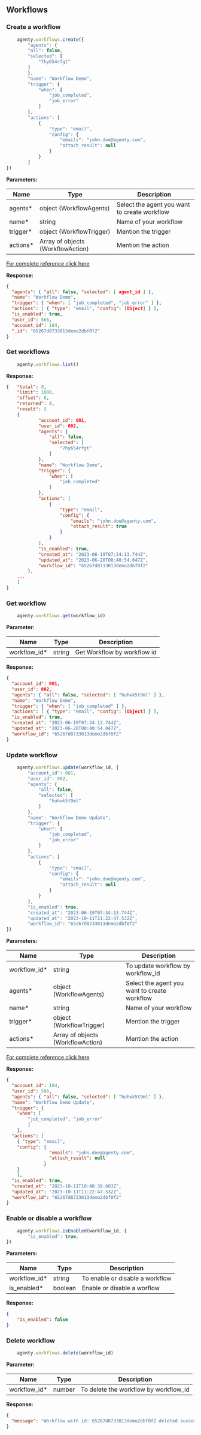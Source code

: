 ## Workflows

### Create a workflow
```js
    agenty.workflows.create({
        "agents": {
        "all": false,
        "selected": [
            "7hy654rfgt"
        ]
        },
        "name": "Workflow Demo",
        "trigger": {
            "when": [
                "job_completed",
                "job_error"
            ]
        },
        "actions": [
            {
                "type": "email",
                "config": {
                    "emails": "john.doe@agenty.com",
                    "attach_result": null
                }
            }
        ]
})
```
**Parameters:**

| Name     | Type                              | Description                                   |
| -------- | --------------------------------- | --------------------------------------------- |
| agents*  | object (WorkflowAgents)           | Select the agent you want to create  workflow |
| name*    | string                            | Name of your workflow                         |
| trigger* | object (WorkflowTrigger)          | Mention the trigger                           |
| actions* | Array of objects (WorkflowAction) | Mention the action                            |

[For complete reference click here](https://agenty.com/docs/api#tag/Workflows/operation/WorkflowController_createWorkflow)

**Response:**
```json
{
  "agents": { "all": false, "selected": [ agent_id ] },
  "name": "Workflow Demo",
  "trigger": { "when": [ "job_completed", "job_error" ] },
  "actions": [ { "type": "email", "config": [Object] } ],
  "is_enabled": true,
  "user_id": 566,
  "account_id": 184,
  "_id": "65267d8733013demo2dbf0f2"
}
```

### Get workflows
```js
    agenty.workflows.list()
```

**Response:**
```json
{   "total": 8,
    "limit": 1000,
    "offset": 0,
    "returned": 8,
    "result": [
    {
            "account_id": 001,
            "user_id": 002,
            "agents": {
                "all": false,
                "selected": [
                    "7hy654rfgt"
                ]
            },
            "name": "Workflow Demo",
            "trigger": {
                "when": [
                    "job_completed"
                ]
            },
            "actions": [
                {
                    "type": "email",
                    "config": {
                        "emails": "john.doe@agenty.com",
                        "attach_result": true
                    }
                }
            ],
            "is_enabled": true,
            "created_at": "2023-06-19T07:34:13.744Z",
            "updated_at": "2023-06-20T08:40:54.047Z",
            "workflow_id": "65267d8733013demo2dbf0f2"
        },
    ...
    ]
}
```

### Get workflow
```js
    agenty.workflows.get(workflow_id)
```
**Parameter:**

| Name         | Type   | Description                 |
| ------------ | ------ | --------------------------- |
| workflow_id* | string | Get Workflow by workflow id |

**Response:**
```json
{
  "account_id": 001,
  "user_id": 002,
  "agents": { "all": false, "selected": [ "huhwk5t9ml" ] },
  "name": "Workflow Demo",
  "trigger": { "when": [ "job_completed" ] },
  "actions": [ { "type": "email", "config": [Object] } ],
  "is_enabled": true,
  "created_at": "2023-06-19T07:34:13.744Z",
  "updated_at": "2023-06-20T08:40:54.047Z",
  "workflow_id": "65267d8733013demo2dbf0f2"
}
```

### Update workflow
```js
    agenty.workflows.update(workflow_id, {
        "account_id": 001,
        "user_id": 002,
        "agents": {
            "all": false,
            "selected": [
                "huhwk5t9ml"
            ]
        },
        "name": "Workflow Demo Update",
        "trigger": {
            "when": [
                "job_completed",
                "job_error"
            ]
        },
        "actions": [
            {
                "type": "email",
                "config": {
                    "emails": "john.doe@agenty.com",
                    "attach_result": null
                }
            }
        ],
        "is_enabled": true,
        "created_at": "2023-06-19T07:34:13.744Z",
        "updated_at": "2023-10-11T11:22:47.532Z",
        "workflow_id": "65267d8733013demo2dbf0f2"
})
```

**Parameters:**

| Name         | Type                              | Description                                   |
| ------------ | --------------------------------- | --------------------------------------------- |
| workflow_id* | string                            | To update workflow by workflow_id             |
| agents*      | object (WorkflowAgents)           | Select the agent you want to create  workflow |
| name*        | string                            | Name of your workflow                         |
| trigger*     | object (WorkflowTrigger)          | Mention the trigger                           |
| actions*     | Array of objects (WorkflowAction) | Mention the action                            |

[For complete reference click here](https://agenty.com/docs/api#tag/Workflows/operation/WorkflowController_updateWorkflowById)

**Response:**
```json
{
  "account_id": 184,
  "user_id": 566,
  "agents": { "all": false, "selected": [ "huhwk5t9ml" ] },
  "name": "Workflow Demo Update",
  "trigger": { 
    "when": [ 
        "job_completed", "job_error" 
        ] 
    },
  "actions": [ 
    { "type": "email", 
    "config": {
                "emails": "john.doe@agenty.com",
                "attach_result": null
              } 
    } 
    ],
  "is_enabled": true,
  "created_at": "2023-10-11T10:48:39.603Z",
  "updated_at": "2023-10-11T11:22:47.532Z",
  "workflow_id": "65267d8733013demo2dbf0f2"
}
```

### Enable or disable a workflow
```js
    agenty.workflows.isEnabled(workflow_id, {
        "is_enabled": true,
})
```

**Parameters:**

| Name         | Type    | Description                     |
| ------------ | ------- | ------------------------------- |
| workflow_id* | string  | To enable or disable a workflow |
| is_enabled*  | boolean | Enable or disable a worflow     |

**Response:**
```json
{
    "is_enabled": false
}
```

### Delete workflow
```js
    agenty.workflows.delete(workflow_id)
```

**Parameter:**

| Name         | Type   | Description                           |
| ------------ | ------ | ------------------------------------- |
| workflow_id* | number | To delete the workflow by workflow_id |


**Response:**
```json
{
  "message": "Workflow with id: 65267d8733013demo2dbf0f2 deleted successfully"
}